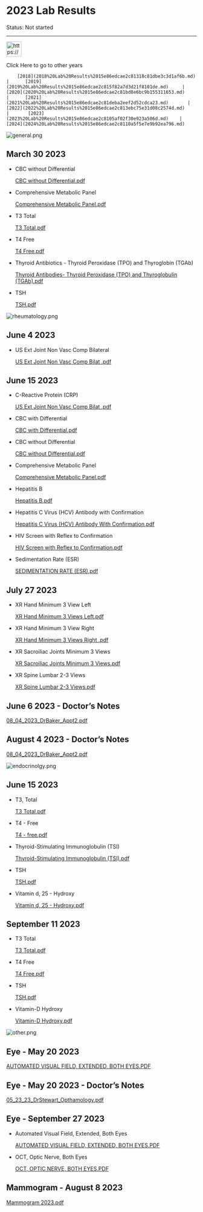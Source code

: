# 2023 Lab Results

Status: Not started

---

<aside>
<img src="https://www.notion.so/icons/star-of-life_yellow.svg" alt="https://www.notion.so/icons/star-of-life_yellow.svg" width="40px" />

Click Here to go to other years

</aside>

<aside>

        [2018](2018%20Lab%20Results%2015e86edcae2c81318c81dbe3c3d1af6b.md)       |      [2019](2019%20Lab%20Results%2015e86edcae2c815f82a7d3d21f8101de.md)     |       [2020](2020%20Lab%20Results%2015e86edcae2c81bd8e6bc9b155311653.md)     |      [2021](2021%20Lab%20Results%2015e86edcae2c81deba2eef2d52cdca23.md)       |      [2022](2022%20Lab%20Results%2015e86edcae2c813ebc75e31d08c2574d.md)      |       [2023](2023%20Lab%20Results%2015e86edcae2c8105af02f30e923a506d.md)    |       [2024](2024%20Lab%20Results%2015e86edcae2c8110a5f5e7e9b92ea796.md)

</aside>

![general.png](2023%20Lab%20Results%2015e86edcae2c8105af02f30e923a506d/general.png)

## March 30 2023

- CBC without Differential
    
    [CBC without Differential.pdf](2023%20Lab%20Results%2015e86edcae2c8105af02f30e923a506d/CBC_without_Differential.pdf)
    
- Comprehensive Metabolic Panel
    
    [Comprehensive Metabolic Panel.pdf](2023%20Lab%20Results%2015e86edcae2c8105af02f30e923a506d/Comprehensive_Metabolic_Panel.pdf)
    
- T3 Total
    
    [T3 Total.pdf](2023%20Lab%20Results%2015e86edcae2c8105af02f30e923a506d/T3_Total.pdf)
    
- T4 Free
    
    [T4 Free.pdf](2023%20Lab%20Results%2015e86edcae2c8105af02f30e923a506d/T4_Free.pdf)
    
- Thyroid Antibiotics - Thyroid Peroxidase (TPO) and Thyroglobin (TGAb)
    
    [Thyroid Antibodies- Thyroid Peroxidase (TPO) and Thyroglobulin (TGAb).pdf](2023%20Lab%20Results%2015e86edcae2c8105af02f30e923a506d/Thyroid_Antibodies-_Thyroid_Peroxidase_(TPO)_and_Thyroglobulin_(TGAb).pdf)
    
- TSH
    
    [TSH.pdf](2023%20Lab%20Results%2015e86edcae2c8105af02f30e923a506d/TSH.pdf)
    

![rheumatology.png](2023%20Lab%20Results%2015e86edcae2c8105af02f30e923a506d/rheumatology.png)

## June 4 2023

- US Ext Joint Non Vasc Comp Bilateral
    
    [US Ext Joint Non Vasc Comp Bilat .pdf](2023%20Lab%20Results%2015e86edcae2c8105af02f30e923a506d/US_Ext_Joint_Non_Vasc_Comp_Bilat_.pdf)
    

## June 15 2023

- C-Reactive Protein (CRP)
    
    [US Ext Joint Non Vasc Comp Bilat .pdf](2023%20Lab%20Results%2015e86edcae2c8105af02f30e923a506d/US_Ext_Joint_Non_Vasc_Comp_Bilat_.pdf)
    
- CBC with Differential
    
    [CBC with Differential.pdf](2023%20Lab%20Results%2015e86edcae2c8105af02f30e923a506d/CBC_with_Differential.pdf)
    
- CBC without Differential
    
    [CBC without Differential.pdf](2023%20Lab%20Results%2015e86edcae2c8105af02f30e923a506d/CBC_without_Differential%201.pdf)
    
- Comprehensive Metabolic Panel
    
    [Comprehensive Metabolic Panel.pdf](2023%20Lab%20Results%2015e86edcae2c8105af02f30e923a506d/Comprehensive_Metabolic_Panel%201.pdf)
    
- Hepatitis B
    
    [Hepatitis B.pdf](2023%20Lab%20Results%2015e86edcae2c8105af02f30e923a506d/Hepatitis_B.pdf)
    
- Hepatitis C Virus (HCV) Antibody with Confirmation
    
    [Hepatitis C Virus (HCV) Antibody With Confirmation.pdf](2023%20Lab%20Results%2015e86edcae2c8105af02f30e923a506d/Hepatitis_C_Virus_(HCV)_Antibody_With_Confirmation.pdf)
    
- HIV Screen with Reflex to Confirmation
    
    [HIV Screen with Reflex to Confirmation.pdf](2023%20Lab%20Results%2015e86edcae2c8105af02f30e923a506d/HIV_Screen_with_Reflex_to_Confirmation.pdf)
    
- Sedimentation Rate (ESR)
    
    [SEDIMENTATION RATE (ESR).pdf](2023%20Lab%20Results%2015e86edcae2c8105af02f30e923a506d/SEDIMENTATION_RATE_(ESR).pdf)
    

## July 27 2023

- XR Hand Minimum 3 View Left
    
    [XR Hand Minimum 3 Views Left.pdf](2023%20Lab%20Results%2015e86edcae2c8105af02f30e923a506d/XR_Hand_Minimum_3_Views_Left.pdf)
    
- XR Hand Minimum 3 View Right
    
    [XR Hand Minimum 3 Views Right .pdf](2023%20Lab%20Results%2015e86edcae2c8105af02f30e923a506d/XR_Hand_Minimum_3_Views_Right_.pdf)
    
- XR Sacroiliac Joints Minimum 3 Views
    
    [XR Sacroiliac Joints Minimum 3 Views.pdf](2023%20Lab%20Results%2015e86edcae2c8105af02f30e923a506d/XR_Sacroiliac_Joints_Minimum_3_Views.pdf)
    
- XR Spine Lumbar 2-3 Views
    
    [XR Spine Lumbar 2-3 Views.pdf](2023%20Lab%20Results%2015e86edcae2c8105af02f30e923a506d/XR_Spine_Lumbar_2-3_Views.pdf)
    

## June 6 2023 - Doctor’s Notes

[08_04_2023_DrBaker_Appt2.pdf](2023%20Lab%20Results%2015e86edcae2c8105af02f30e923a506d/08_04_2023_DrBaker_Appt2.pdf)

## August 4 2023 - Doctor’s Notes

[08_04_2023_DrBaker_Appt2.pdf](2023%20Lab%20Results%2015e86edcae2c8105af02f30e923a506d/08_04_2023_DrBaker_Appt2%201.pdf)

![endocrinolgy.png](2023%20Lab%20Results%2015e86edcae2c8105af02f30e923a506d/endocrinolgy.png)

## June 15 2023

- T3, Total
    
    [T3 Total.pdf](2023%20Lab%20Results%2015e86edcae2c8105af02f30e923a506d/T3_Total%201.pdf)
    
- T4 - Free
    
    [T4 - free.pdf](2023%20Lab%20Results%2015e86edcae2c8105af02f30e923a506d/T4_-_free.pdf)
    
- Thyroid-Stimulating Immunoglobulin (TSI)
    
    [Thyroid-Stimulating Immunoglobulin (TSI).pdf](2023%20Lab%20Results%2015e86edcae2c8105af02f30e923a506d/Thyroid-Stimulating_Immunoglobulin_(TSI).pdf)
    
- TSH
    
    [TSH.pdf](2023%20Lab%20Results%2015e86edcae2c8105af02f30e923a506d/TSH%201.pdf)
    
- Vitamin d, 25 - Hydroxy
    
    [Vitamin d, 25 - Hydroxy.pdf](2023%20Lab%20Results%2015e86edcae2c8105af02f30e923a506d/Vitamin_d_25_-_Hydroxy.pdf)
    

## September 11  2023

- T3 Total
    
    [T3 Total.pdf](2023%20Lab%20Results%2015e86edcae2c8105af02f30e923a506d/T3_Total%202.pdf)
    
- T4 Free
    
    [T4 Free.pdf](2023%20Lab%20Results%2015e86edcae2c8105af02f30e923a506d/T4_Free%201.pdf)
    
- TSH
    
    [TSH.pdf](2023%20Lab%20Results%2015e86edcae2c8105af02f30e923a506d/TSH%202.pdf)
    
- Vitamin-D Hydroxy
    
    [Vitamin-D Hydroxy.pdf](2023%20Lab%20Results%2015e86edcae2c8105af02f30e923a506d/Vitamin-D_Hydroxy.pdf)
    

![other.png](2023%20Lab%20Results%2015e86edcae2c8105af02f30e923a506d/other.png)

## Eye - May 20 2023

[AUTOMATED VISUAL FIELD, EXTENDED, BOTH EYES.PDF](2023%20Lab%20Results%2015e86edcae2c8105af02f30e923a506d/AUTOMATED_VISUAL_FIELD_EXTENDED_BOTH_EYES.pdf)

## Eye - May 20 2023 - Doctor’s Notes

[05_23_23_DrStewart_Opthamology.pdf](2023%20Lab%20Results%2015e86edcae2c8105af02f30e923a506d/05_23_23_DrStewart_Opthamology.pdf)

## Eye - September 27 2023

- Automated Visual Field, Extended, Both Eyes
    
    [AUTOMATED VISUAL FIELD, EXTENDED, BOTH EYES.PDF](2023%20Lab%20Results%2015e86edcae2c8105af02f30e923a506d/AUTOMATED_VISUAL_FIELD_EXTENDED_BOTH_EYES%201.pdf)
    
- OCT, Optic Nerve, Both Eyes
    
    [OCT, OPTIC NERVE, BOTH EYES.PDF](2023%20Lab%20Results%2015e86edcae2c8105af02f30e923a506d/OCT_OPTIC_NERVE_BOTH_EYES.pdf)
    

## Mammogram - August 8 2023

[Mammogram 2023.pdf](2023%20Lab%20Results%2015e86edcae2c8105af02f30e923a506d/Mammogram_2023.pdf)